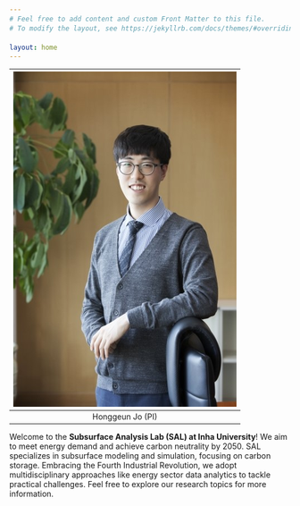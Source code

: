 ```yaml
---
# Feel free to add content and custom Front Matter to this file.
# To modify the layout, see https://jekyllrb.com/docs/themes/#overriding-theme-defaults

layout: home
---
```


| ![Me.jpg](https://github.com/geomodeller/geomodeller.github.io/blob/main/another%20me.jpg?raw=true) | 
|:--:| 
| Honggeun Jo (PI) |


Welcome to the **Subsurface Analysis Lab (SAL) at Inha University**! We aim to meet energy demand and achieve carbon neutrality by 2050. SAL specializes in subsurface modeling and simulation, focusing on carbon storage. Embracing the Fourth Industrial Revolution, we adopt multidisciplinary approaches like energy sector data analytics to tackle practical challenges. Feel free to explore our research topics for more information.